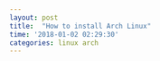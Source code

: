 ```yaml
---
layout: post
title:  "How to install Arch Linux"
time: '2018-01-02 02:29:30'
categories: linux arch
---
```

